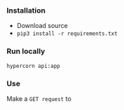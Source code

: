 ### Installation
- Download source
- `pip3 install -r requirements.txt`

### Run locally

```hypercorn api:app```

### Use

Make a `GET request` to <ENTER SERVER NAME>
